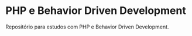 # PHP e Behavior Driven Development

Repositório para estudos com PHP e Behavior Driven Development.